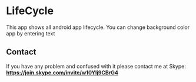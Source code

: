# LifeCycle
This app shows all android app lifecycle. You can change background color app by entering  text
## Contact
If you have any problem and confused with it please contact me at Skype: **https://join.skype.com/invite/w10YIj9CBrG4**
